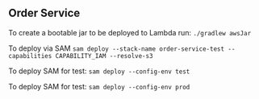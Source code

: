 ## Order Service

To create a bootable jar to be deployed to Lambda run:
`./gradlew awsJar`

To deploy via SAM
`sam deploy --stack-name order-service-test --capabilities CAPABILITY_IAM --resolve-s3`

To deploy SAM for test:
`sam deploy --config-env test`

To deploy SAM for test:
`sam deploy --config-env prod`